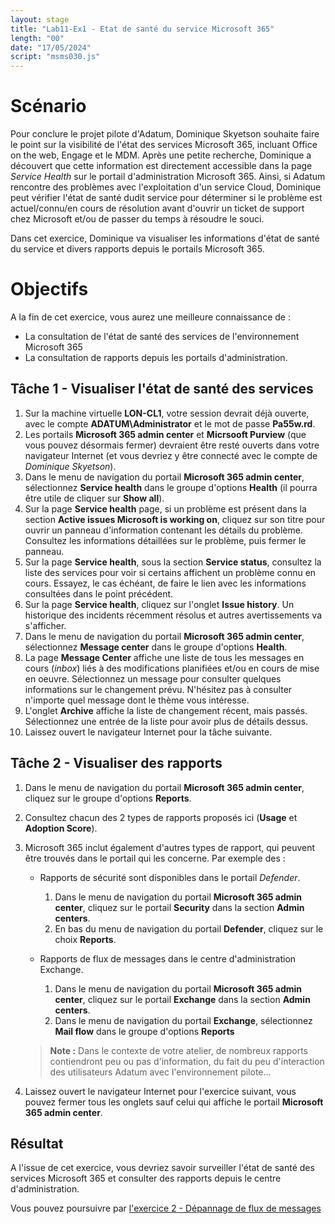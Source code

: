 ```yaml
---
layout: stage
title: "Lab11-Ex1 - Etat de santé du service Microsoft 365"
length: "00"
date: "17/05/2024"
script: "msms030.js"
---
```

# Scénario
Pour conclure le projet pilote d'Adatum, Dominique Skyetson souhaite faire le point sur la visibilité de l'état des services Microsoft 365, incluant Office on the web, Engage et le MDM. Après une petite recherche, Dominique a découvert que cette information est directement accessible dans la page *Service Health* sur le portail d'administration Microsoft 365. Ainsi, si Adatum rencontre des problèmes avec l'exploitation d'un service Cloud, Dominique peut vérifier l'état de santé dudit service pour déterminer si le problème est actuel/connu/en cours de résolution avant d'ouvrir un ticket de support chez Microsoft et/ou de passer du temps à résoudre le souci. 

Dans cet exercice, Dominique va visualiser les informations d'état de santé du service et divers rapports depuis le portails Microsoft 365.

# Objectifs
A la fin de cet exercice, vous aurez une meilleure connaissance de :
- La consultation de l'état de santé des services de l'environnement Microsoft 365
- La consultation de rapports depuis les portails d'administration.


## Tâche 1 - Visualiser l'état de santé des services
1. Sur la machine virtuelle **LON-CL1**, votre session devrait déjà ouverte, avec le compte **ADATUM\Administrator** et le mot de passe **Pa55w.rd**.
1. Les portails **Microsoft 365 admin center** et **Micrsooft Purview** (que vous pouvez désormais fermer) devraient être resté ouverts dans votre navigateur Internet (et vous devriez y être connecté avec le compte de *Dominique Skyetson*).
1. Dans le menu de navigation du portail **Microsoft 365 admin center**, sélectionnez **Service health** dans le groupe d'options **Health** (il pourra être utile de cliquer sur **Show all**).
1. Sur la page **Service health** page, si un problème est présent dans la section **Active issues Microsoft is working on**, cliquez sur son titre pour ouvrir un panneau d'information contenant les détails du problème. Consultez les informations détaillées sur le problème, puis fermer le panneau.
1. Sur la page **Service health**, sous la section **Service status**, consultez la liste des services pour voir si certains affichent un problème connu en cours. Essayez, le cas échéant, de faire le lien avec les informations consultées dans le point précédent.
1. Sur la page **Service health**, cliquez sur l'onglet **Issue history**. Un historique des incidents récemment résolus et autres avertissements va s'afficher.
1. Dans le menu de navigation du portail **Microsoft 365 admin center**, sélectionnez **Message center** dans le groupe d'options **Health**.
1. La page **Message Center** affiche une liste de tous les messages en cours (*inbox*) liés à des modifications planifiées et/ou en cours de mise en oeuvre. Sélectionnez un message pour consulter quelques informations sur le changement prévu. N'hésitez pas à consulter n'importe quel message dont le thème vous intéresse.
1. L'onglet **Archive** affiche la liste de changement récent, mais passés. Sélectionnez une entrée de la liste pour avoir plus de détails dessus.
1. Laissez ouvert le navigateur Internet pour la tâche suivante.

## Tâche 2 - Visualiser des rapports

1. Dans le menu de navigation du portail **Microsoft 365 admin center**, cliquez sur le groupe d'options **Reports**.
1. Consultez chacun des 2 types de rapports proposés ici (**Usage** et **Adoption Score**).
1. Microsoft 365 inclut également d'autres types de rapport, qui peuvent être trouvés dans le portail qui les concerne. Par exemple des :
	- Rapports de sécurité sont disponibles dans le portail *Defender*.
		1. Dans le menu de navigation du portail **Microsoft 365 admin center**, cliquez sur le portail **Security** dans la section **Admin centers**.
		1. En bas du menu de navigation du portail **Defender**, cliquez sur le choix **Reports**.

	- Rapports de flux de messages dans le centre d'administration Exchange.
		1. Dans le menu de navigation du portail **Microsoft 365 admin center**, cliquez sur le portail **Exchange** dans la section **Admin centers**.
		1. Dans le menu de navigation du portail **Exchange**, sélectionnez **Mail flow** dans le groupe d'options **Reports** 

	>**Note :** Dans le contexte de votre atelier, de nombreux rapports contiendront peu ou pas d'information, du fait du peu d'interaction des utilisateurs Adatum avec l'environnement pilote...

1. Laissez ouvert le navigateur Internet pour l'exercice suivant, vous pouvez fermer tous les onglets sauf celui qui affiche le portail **Microsoft 365 admin center**.

## Résultat
A l'issue de cet exercice, vous devriez savoir surveiller l'état de santé des services Microsoft 365 et consulter des rapports depuis le centre d'administration.

Vous pouvez poursuivre par [l'exercice 2 - Dépannage de flux de messages](lab11e2)